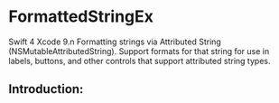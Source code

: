 # FormattedStringEx

Swift 4 Xcode 9.n Formatting strings via Attributed String (NSMutableAttributedString).
Support formats for that string for use in labels, buttons, and other controls that support attributed string types.

## Introduction:

